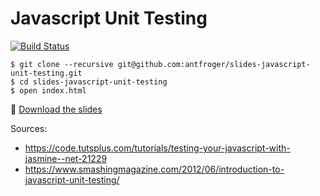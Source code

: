 # Javascript Unit Testing

[![Build Status](https://travis-ci.org/antfroger/slides-javascript-unit-testing.svg?branch=master)](https://travis-ci.org/antfroger/slides-javascript-unit-testing)

    $ git clone --recursive git@github.com:antfroger/slides-javascript-unit-testing.git
    $ cd slides-javascript-unit-testing
    $ open index.html
    
💾 [Download the slides](https://github.com/antfroger/slides-javascript-unit-testing/raw/master/Javascript-unit-testing.pdf)

Sources:

* https://code.tutsplus.com/tutorials/testing-your-javascript-with-jasmine--net-21229
* https://www.smashingmagazine.com/2012/06/introduction-to-javascript-unit-testing/
